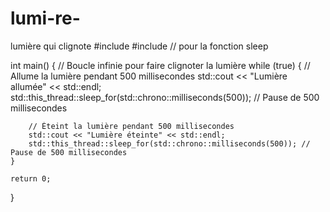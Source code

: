 # lumi-re-
lumière qui clignote 
#include <iostream>
#include <chrono> // pour la fonction sleep

int main() {
    // Boucle infinie pour faire clignoter la lumière
    while (true) {
        // Allume la lumière pendant 500 millisecondes
        std::cout << "Lumière allumée" << std::endl;
        std::this_thread::sleep_for(std::chrono::milliseconds(500)); // Pause de 500 millisecondes

        // Éteint la lumière pendant 500 millisecondes
        std::cout << "Lumière éteinte" << std::endl;
        std::this_thread::sleep_for(std::chrono::milliseconds(500)); // Pause de 500 millisecondes
    }

    return 0;
}
